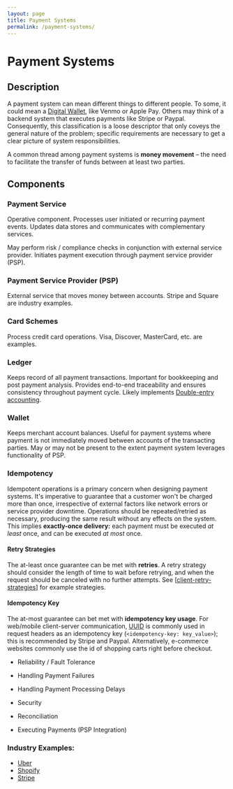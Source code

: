 ```yaml
---
layout: page
title: Payment Systems
permalink: /payment-systems/
---
```


# Payment Systems

## Description

A payment system can mean different things to different people. To some, it
could mean a [Digital
Wallet](https://www.investopedia.com/terms/d/digital-wallet.asp), like Venmo or
Apple Pay. Others may think of a backend system that executes payments like
Stripe or Paypal. Consequently, this classification is a loose descriptor
that only coveys the general nature of the problem; specific requirements are
necessary to get a clear picture of system responsibilities.

A common thread among payment systems is **money movement** – the need to
facilitate the transfer of funds between at least two parties.

## Components

### Payment Service

Operative component. Processes user initiated or recurring payment events.
Updates data stores and communicates with complementary services.

May perform risk / compliance checks in conjunction with external service
provider. Initiates payment execution through payment service provider (PSP).

### Payment Service Provider (PSP)

External service that moves money between accounts. Stripe and Square are
industry examples.

### Card Schemes

Process credit card operations. Visa, Discover, MasterCard, etc. are examples.

### Ledger

Keeps record of all payment transactions. Important for bookkeeping and post
payment analysis. Provides end-to-end traceability and ensures consistency
throughout payment cycle. Likely implements [Double-entry accounting](https://en.wikipedia.org/wiki/Double-entry_bookkeeping).

### Wallet

Keeps merchant account balances. Useful for payment systems where payment is not
immediately moved between accounts of the transacting parties. May or may not be
present to the extent payment system leverages functionality of PSP.

### Idempotency

Idempotent operations is a primary concern when designing payment systems. It's
imperative to guarantee that a customer won't be charged more than once,
irrespective of external factors like network errors or service provider
downtime. Operations should be repeated/retried as necessary, producing the same
result without any effects on the system. This implies **exactly-once
delivery:** each payment must be executed _at least_ once, and can be executed
_at most_ once.

#### Retry Strategies

The at-least once guarantee can be met with **retries**. A retry strategy should
consider the length of time to wait before retrying, and when the request should
be canceled with no further attempts. See [[client-retry-strategies]] for
example strategies.

#### Idempotency Key

The at-most guarantee can bet met with **idempotency key usage**. For web/mobile client-server communication,
[UUID](https://en.wikipedia.org/wiki/Universally_unique_identifier) is commonly
used in request headers as an idempotency key (`<idempotency-key: key_value>`);
this is recommended by Stripe and Paypal. Alternatively, e-commerce websites
commonly use the id of shopping carts right before checkout.

- Reliability / Fault Tolerance
- Handling Payment Failures
- Handling Payment Processing Delays

- Security
- Reconciliation
- Executing Payments (PSP Integration)


### Industry Examples:
- [Uber](https://www.youtube.com/watch?v=5TD8m7w1xE0)
- [Shopify](https://help.shopify.com/en/manual/payments/shopify-payments)
- [Stripe](https://stripe.com/docs/api)


[//begin]: # "Autogenerated link references for markdown compatibility"
[client-retry-strategies]: client-retry-strategies "Client Retry Strategies"
[//end]: # "Autogenerated link references"